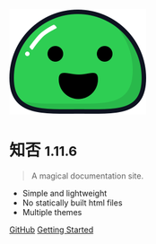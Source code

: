 ![logo](_media/icon.svg)

# 知否 <small>1.11.6</small>

> A magical documentation site.

- Simple and lightweight
- No statically built html files
- Multiple themes

[GitHub](https://github.com/glshi/books/)
[Getting Started](#知否)